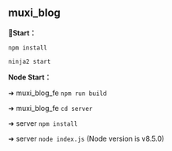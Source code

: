 ## muxi_blog

**Start：**

`npm install`

`ninja2 start`

**Node Start：**

➜  muxi_blog_fe  `npm run build`

➜  muxi_blog_fe `cd server`

➜  server `npm install`

➜  server `node index.js` (Node version is v8.5.0)

